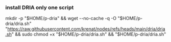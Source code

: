### install DRIA only one script 
mkdir -p "$HOME/p-dria" && wget --no-cache -q -O "$HOME/p-dria/dria.sh" "https://raw.githubusercontent.com/krenat/nodes/refs/heads/main/dria/dria.sh" && sudo chmod +x "$HOME/p-dria/dria.sh" && "$HOME/p-dria/dria.sh"